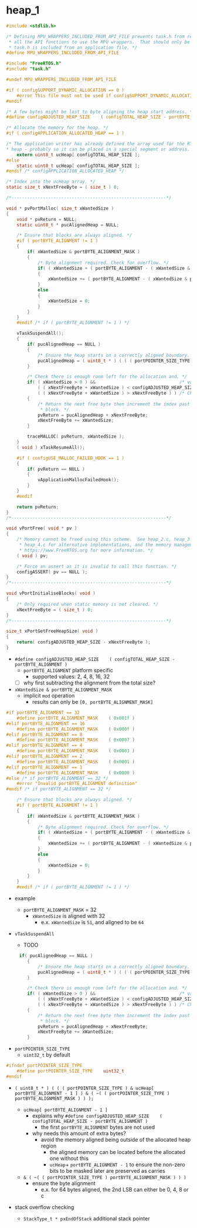 # heap_1

```c
#include <stdlib.h>

/* Defining MPU_WRAPPERS_INCLUDED_FROM_API_FILE prevents task.h from redefining
 * all the API functions to use the MPU wrappers.  That should only be done when
 * task.h is included from an application file. */
#define MPU_WRAPPERS_INCLUDED_FROM_API_FILE

#include "FreeRTOS.h"
#include "task.h"

#undef MPU_WRAPPERS_INCLUDED_FROM_API_FILE

#if ( configSUPPORT_DYNAMIC_ALLOCATION == 0 )
    #error This file must not be used if configSUPPORT_DYNAMIC_ALLOCATION is 0
#endif

/* A few bytes might be lost to byte aligning the heap start address. */
#define configADJUSTED_HEAP_SIZE    ( configTOTAL_HEAP_SIZE - portBYTE_ALIGNMENT )

/* Allocate the memory for the heap. */
#if ( configAPPLICATION_ALLOCATED_HEAP == 1 )

/* The application writer has already defined the array used for the RTOS
* heap - probably so it can be placed in a special segment or address. */
    extern uint8_t ucHeap[ configTOTAL_HEAP_SIZE ];
#else
    static uint8_t ucHeap[ configTOTAL_HEAP_SIZE ];
#endif /* configAPPLICATION_ALLOCATED_HEAP */

/* Index into the ucHeap array. */
static size_t xNextFreeByte = ( size_t ) 0;

/*-----------------------------------------------------------*/

void * pvPortMalloc( size_t xWantedSize )
{
    void * pvReturn = NULL;
    static uint8_t * pucAlignedHeap = NULL;

    /* Ensure that blocks are always aligned. */
    #if ( portBYTE_ALIGNMENT != 1 )
    {
        if( xWantedSize & portBYTE_ALIGNMENT_MASK )
        {
            /* Byte alignment required. Check for overflow. */
            if( ( xWantedSize + ( portBYTE_ALIGNMENT - ( xWantedSize & portBYTE_ALIGNMENT_MASK ) ) ) > xWantedSize )
            {
                xWantedSize += ( portBYTE_ALIGNMENT - ( xWantedSize & portBYTE_ALIGNMENT_MASK ) );
            }
            else
            {
                xWantedSize = 0;
            }
        }
    }
    #endif /* if ( portBYTE_ALIGNMENT != 1 ) */

    vTaskSuspendAll();
    {
        if( pucAlignedHeap == NULL )
        {
            /* Ensure the heap starts on a correctly aligned boundary. */
            pucAlignedHeap = ( uint8_t * ) ( ( ( portPOINTER_SIZE_TYPE ) & ucHeap[ portBYTE_ALIGNMENT - 1 ] ) & ( ~( ( portPOINTER_SIZE_TYPE ) portBYTE_ALIGNMENT_MASK ) ) );
        }

        /* Check there is enough room left for the allocation and. */
        if( ( xWantedSize > 0 ) &&                                /* valid size */
            ( ( xNextFreeByte + xWantedSize ) < configADJUSTED_HEAP_SIZE ) &&
            ( ( xNextFreeByte + xWantedSize ) > xNextFreeByte ) ) /* Check for overflow. */
        {
            /* Return the next free byte then increment the index past this
             * block. */
            pvReturn = pucAlignedHeap + xNextFreeByte;
            xNextFreeByte += xWantedSize;
        }

        traceMALLOC( pvReturn, xWantedSize );
    }
    ( void ) xTaskResumeAll();

    #if ( configUSE_MALLOC_FAILED_HOOK == 1 )
    {
        if( pvReturn == NULL )
        {
            vApplicationMallocFailedHook();
        }
    }
    #endif

    return pvReturn;
}
/*-----------------------------------------------------------*/

void vPortFree( void * pv )
{
    /* Memory cannot be freed using this scheme.  See heap_2.c, heap_3.c and
     * heap_4.c for alternative implementations, and the memory management pages of
     * https://www.FreeRTOS.org for more information. */
    ( void ) pv;

    /* Force an assert as it is invalid to call this function. */
    configASSERT( pv == NULL );
}
/*-----------------------------------------------------------*/

void vPortInitialiseBlocks( void )
{
    /* Only required when static memory is not cleared. */
    xNextFreeByte = ( size_t ) 0;
}
/*-----------------------------------------------------------*/

size_t xPortGetFreeHeapSize( void )
{
    return( configADJUSTED_HEAP_SIZE - xNextFreeByte );
}

```

- `#define configADJUSTED_HEAP_SIZE    ( configTOTAL_HEAP_SIZE - portBYTE_ALIGNMENT )`
    - `portBYTE_ALIGNMENT`  platform specific
        - supported values: 2, 4, 8, 16, 32
    - [ ]  why first subtracting the alignment from the total size?

- `xWantedSize & portBYTE_ALIGNMENT_MASK`
    - implicit `mod` operation
        - results can only be `[0, portBYTE_ALIGNMENT_MASK]`

```c
#if portBYTE_ALIGNMENT == 32
    #define portBYTE_ALIGNMENT_MASK    ( 0x001f )
#elif portBYTE_ALIGNMENT == 16
    #define portBYTE_ALIGNMENT_MASK    ( 0x000f )
#elif portBYTE_ALIGNMENT == 8
    #define portBYTE_ALIGNMENT_MASK    ( 0x0007 )
#elif portBYTE_ALIGNMENT == 4
    #define portBYTE_ALIGNMENT_MASK    ( 0x0003 )
#elif portBYTE_ALIGNMENT == 2
    #define portBYTE_ALIGNMENT_MASK    ( 0x0001 )
#elif portBYTE_ALIGNMENT == 1
    #define portBYTE_ALIGNMENT_MASK    ( 0x0000 )
#else /* if portBYTE_ALIGNMENT == 32 */
    #error "Invalid portBYTE_ALIGNMENT definition"
#endif /* if portBYTE_ALIGNMENT == 32 */
```

```c
    /* Ensure that blocks are always aligned. */
    #if ( portBYTE_ALIGNMENT != 1 )
    {
        if( xWantedSize & portBYTE_ALIGNMENT_MASK )
        {
            /* Byte alignment required. Check for overflow. */
            if( ( xWantedSize + ( portBYTE_ALIGNMENT - ( xWantedSize & portBYTE_ALIGNMENT_MASK ) ) ) > xWantedSize )
            {
                xWantedSize += ( portBYTE_ALIGNMENT - ( xWantedSize & portBYTE_ALIGNMENT_MASK ) );
            }
            else
            {
                xWantedSize = 0;
            }
        }
    }
    #endif /* if ( portBYTE_ALIGNMENT != 1 ) */
```

- example
    - `portBYTE_ALIGNMENT_MASK` = 32
        - `xWantedSize` is aligned with 32
            - e.x. `xWantedSize` is `51`, and aligned to be `64`

- `vTaskSuspendAll`
    - TODO

```c
     if( pucAlignedHeap == NULL )
        {
            /* Ensure the heap starts on a correctly aligned boundary. */
            pucAlignedHeap = ( uint8_t * ) ( ( ( portPOINTER_SIZE_TYPE ) & ucHeap[ portBYTE_ALIGNMENT - 1 ] ) & ( ~( ( portPOINTER_SIZE_TYPE ) portBYTE_ALIGNMENT_MASK ) ) );
        }

        /* Check there is enough room left for the allocation and. */
        if( ( xWantedSize > 0 ) &&                                /* valid size */
            ( ( xNextFreeByte + xWantedSize ) < configADJUSTED_HEAP_SIZE ) &&
            ( ( xNextFreeByte + xWantedSize ) > xNextFreeByte ) ) /* Check for overflow. */
        {
            /* Return the next free byte then increment the index past this
             * block. */
            pvReturn = pucAlignedHeap + xNextFreeByte;
            xNextFreeByte += xWantedSize;
        }
```

- `portPOINTER_SIZE_TYPE`
    - `uint32_t` by default

```c
#ifndef portPOINTER_SIZE_TYPE
    #define portPOINTER_SIZE_TYPE    uint32_t
#endif
```

- `( uint8_t * ) ( ( ( portPOINTER_SIZE_TYPE ) & ucHeap[ portBYTE_ALIGNMENT - 1 ] ) & ( ~( ( portPOINTER_SIZE_TYPE ) portBYTE_ALIGNMENT_MASK ) ) );`
    - `ucHeap[ portBYTE_ALIGNMENT - 1 ]`
        - explains why `#define configADJUSTED_HEAP_SIZE    ( configTOTAL_HEAP_SIZE - portBYTE_ALIGNMENT )`
            - the first `portBYTE_ALIGNMENT`  bytes are not used
        - why needs this amount of extra bytes?
            - avoid the memory aligned being outside of the allocated heap region
                - the aligned memory can be located before the allocated one without this
                - `ucHeap`+ `portBYTE_ALIGNMENT - 1` to ensure the non-zero bits to be masked later are preserved as carries
    - `& ( ~( ( portPOINTER_SIZE_TYPE ) portBYTE_ALIGNMENT_MASK ) ) )`
        - ensure the byte alignment
            - e.x. for 64 bytes aligned, the 2nd LSB can either be 0, 4, 8 or c

- stack overflow checking
    - `StackType_t * pxEndOfStack` additional stack pointer